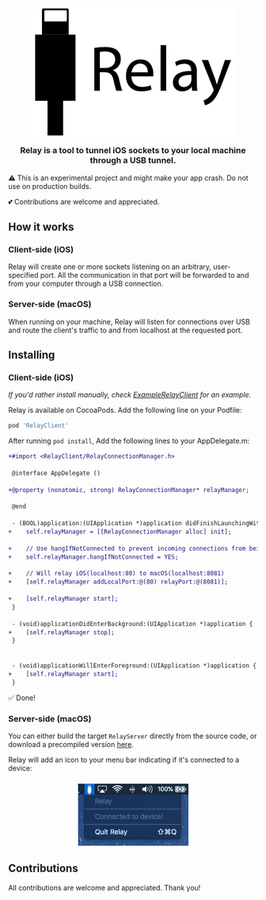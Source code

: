 <h3 align="center">
  <a href="https://github.com/igorlira/relay/blob/master/logo.png">
    <img src="https://github.com/igorlira/relay/blob/master/logo.png?raw=true" alt="Relay">
  </a>
  <p>Relay is a tool to tunnel iOS sockets to your local machine through a USB tunnel.</p>
</h3>

⚠️ This is an experimental project and might make your app crash. Do not use on production builds.

💕 Contributions are welcome and appreciated.

## How it works

### Client-side (iOS)

Relay will create one or more sockets listening on an arbitrary, user-specified port. All the communication in that port will be forwarded to and from your computer through a USB connection.

### Server-side (macOS)

When running on your machine, Relay will listen for connections over USB and route the client's traffic to and from localhost at the requested port.

## Installing

### Client-side (iOS)

_If you'd rather install manually, check [ExampleRelayClient](https://github.com/igorlira/relay/blob/master/ExampleRelayClient) for an example._

Relay is available on CocoaPods. Add the following line on your Podfile:

```ruby
pod 'RelayClient'
```

After running `pod install`, Add the following lines to your AppDelegate.m:

```diff
+#import <RelayClient/RelayConnectionManager.h>

 @interface AppDelegate ()

+@property (nonatomic, strong) RelayConnectionManager* relayManager;

 @end
 
 - (BOOL)application:(UIApplication *)application didFinishLaunchingWithOptions:(NSDictionary *)launchOptions {
+    self.relayManager = [[RelayConnectionManager alloc] init];

+    // Use hangIfNotConnected to prevent incoming connections from being refused if we're not connected over USB
+    self.relayManager.hangIfNotConnected = YES;

+    // Will relay iOS(localhost:80) to macOS(localhost:8081)
+    [self.relayManager addLocalPort:@(80) relayPort:@(8081)];

+    [self.relayManager start];
 }

 - (void)applicationDidEnterBackground:(UIApplication *)application {
+    [self.relayManager stop];
 }


 - (void)applicationWillEnterForeground:(UIApplication *)application {
+    [self.relayManager start];
 }
```

✅ Done!

### Server-side (macOS)

You can either build the target `RelayServer` directly from the source code, or download a precompiled version [here](https://github.com/igorlira/relay/raw/master/RelayServer-macOS.dmg).

Relay will add an icon to your menu bar indicating if it's connected to a device:

<h3 align="center">
  <a href="https://github.com/igorlira/relay/blob/master/menu.png">
    <img src="https://github.com/igorlira/relay/blob/master/menu.png?raw=true" alt="Relay menu">
  </a>
</h3>

## Contributions

All contributions are welcome and appreciated. Thank you!
